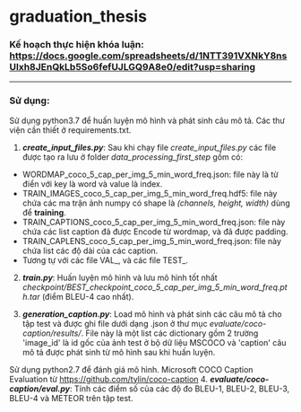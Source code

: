 # graduation_thesis

### Kế hoạch thực hiện khóa luận: https://docs.google.com/spreadsheets/d/1NTT391VXNkY8nsUlxh8JEnQkLb5So6fefUJLGQ9A8e0/edit?usp=sharing
---
### Sử dụng:

Sử dụng python3.7 để huấn luyện mô hình và phát sinh câu mô tả. Các thư viện cần thiết ở requirements.txt.

1. ***create_input_files.py***: Sau khi chạy file *create_input_files.py* các file được tạo ra lưu ở folder *data_processing_first_step* gồm có:
* WORDMAP_coco_5_cap_per_img_5_min_word_freq.json: file này là từ điển với key là word và value là index.
* TRAIN_IMAGES_coco_5_cap_per_img_5_min_word_freq.hdf5: file này chứa các ma trận ảnh  numpy có shape là *(channels, height, width)* dùng để **training**.
* TRAIN_CAPTIONS_coco_5_cap_per_img_5_min_word_freq.json: file này chứa các list caption đã được Encode từ wordmap, và đã được padding.
* TRAIN_CAPLENS_coco_5_cap_per_img_5_min_word_freq.json: file này chứa list các độ dài của các caption.
* Tương tự với các file VAL_, và các file TEST_.

2. ***train.py***: Huấn luyện mô hình và lưu mô hình tốt nhất *checkpoint/BEST_checkpoint_coco_5_cap_per_img_5_min_word_freq.pth.tar* (điểm BLEU-4 cao nhất).

3. ***generation_caption.py***: Load mô hình và phát sinh các câu mô tả cho tập test và được ghi file dưới dạng .json ở thư mục *evaluate/coco-caption/results/*. File này là một list các dictionary gồm 2 trường 'image_id' là id gốc của ảnh test ở bộ dữ liệu MSCOCO và 'caption' câu mô tả được phát sinh từ mô hình sau khi huấn luyện.

Sử dụng python2.7 để đánh giá mô hình. Microsoft COCO Caption Evaluation từ https://github.com/tylin/coco-caption
4. ***evaluate/coco-caption/eval.py***: Tính các điểm số của các độ đo BLEU-1, BLEU-2, BLEU-3, BLEU-4 và METEOR trên tập test.
